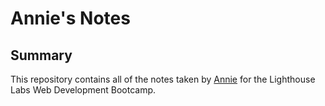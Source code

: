 # Annie's Notes
## Summary 

This repository contains all of the notes taken by [Annie](https://github.com/Annie-r272) for the Lighthouse Labs Web Development Bootcamp.